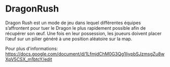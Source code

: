 # DragonRush
Dragon Rush est un mode de jeu dans lequel différentes équipes s’affrontent pour tuer le Dragon le plus rapidement possible afin de récupérer son œuf. Une fois en leur possession, les joueurs doivent placer l’œuf sur un pilier généré à une position aléatoire sur la map.

Pour plus d'informations: https://docs.google.com/document/d/1LfmjdChM0G3Qg1IiypbSJzmsgZu8wXpV5CSX_m1btcY/edit
